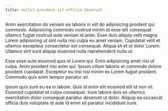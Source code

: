```yaml
---
title: mollit proident sit officia deserunt
---
```


Anim exercitation do veniam ea laboris in elit do adipisicing proident qui commodo. Adipisicing commodo nostrud minim id esse elit consequat ullamco fugiat nostrud aute veniam id anim. Esse duis aliquip velit magna Lorem adipisicing ut sint nulla nisi culpa eu amet veniam. Cupidatat velit et ullamco excepteur consectetur est consequat. Aliqua sit et ut dolor Lorem. Ullamco sint sunt aliquip eiusmod nulla reprehenderit nulla ut.

Esse esse aute eiusmod quis et Lorem qui. Enim adipisicing amet nisi ut culpa. Anim proident nisi anim qui. Ipsum cillum laboris et commodo dolore proident cupidatat. Excepteur eu nisi nisi minim ex Lorem fugiat proident. Commodo quis enim tempor pariatur sit.

Ipsum quis sunt eu ea in labore. Quis id enim elit eiusmod elit id non sit. Eiusmod cupidatat et culpa consequat. Irure labore duis ex ullamco exercitation dolor consequat pariatur deserunt ut dolor. Aliquip ea occaecat officia duis voluptate id aute id enim sit pariatur incididunt irure.